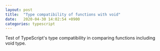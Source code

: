 ```yaml
---
layout: post
title:  "Type compatibility of functions with void"
date:   2020-04-30 14:02:54 +0900
categories: typescript
---
```

Test of TypeScript's type compatibility in comparing functions including void type.

<script src="https://gist-it.appspot.com/https://github.com/canal874/shibungi-tstest-voidtype/raw/master/function_compare01.ts?slice=5:"></script>

<script src="https://gist-it.appspot.com/https://github.com/canal874/shibungi-tstest-voidtype/raw/master/function_compare02.ts?slice=5:"></script>

